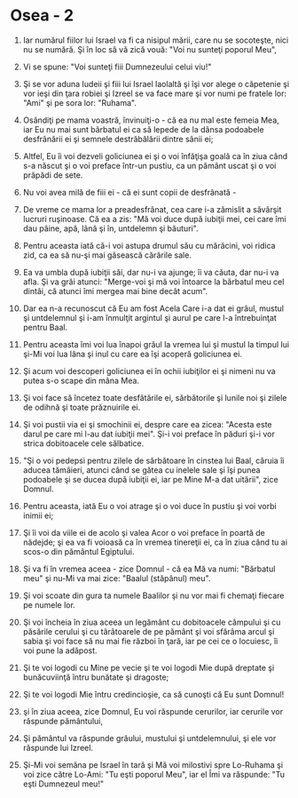 # Osea - 2

1. Iar numărul fiilor lui Israel va fi ca nisipul mării, care nu se socoteşte, nici nu se numără. Şi în loc să vă zică vouă: "Voi nu sunteţi poporul Meu", 

2. Vi se spune: "Voi sunteţi fiii Dumnezeului celui viu!" 

3. Şi se vor aduna Iudeii şi fiii lui Israel laolaltă şi îşi vor alege o căpetenie şi vor ieşi din ţara robiei şi Izreel se va face mare şi vor numi pe fratele lor: "Ami" şi pe sora lor: "Ruhama". 

4. Osândiţi pe mama voastră, învinuiţi-o - că ea nu mal este femeia Mea, iar Eu nu mai sunt bărbatul ei ca să lepede de la dânsa podoabele desfrânării ei şi semnele destrăbălării dintre sânii ei; 

5. Altfel, Eu îi voi dezveli goliciunea ei şi o voi înfăţişa goală ca în ziua când s-a născut şi o voi preface într-un pustiu, ca un pământ uscat şi o voi prăpădi de sete. 

6. Nu voi avea milă de fiii ei - că ei sunt copii de desfrânată - 

7. De vreme ce mama lor a preadesfrânat, cea care i-a zămislit a săvârşit lucruri ruşinoase. Că ea a zis: "Mă voi duce după iubiţii mei, cei care îmi dau pâine, apă, lână şi în, untdelemn şi băuturi". 

8. Pentru aceasta iată că-i voi astupa drumul său cu mărăcini, voi ridica zid, ca ea să nu-şi mai găsească cărările sale. 

9. Ea va umbla după iubiţii săi, dar nu-i va ajunge; îi va căuta, dar nu-i va afla. Şi va grăi atunci: "Merge-voi şi mă voi întoarce la bărbatul meu cel dintâi, că atunci îmi mergea mai bine decât acum". 

10. Dar ea n-a recunoscut că Eu am fost Acela Care i-a dat ei grâul, mustul şi untdelemnul şi i-am înmulţit argintul şi aurul pe care l-a întrebuinţat pentru Baal. 

11. Pentru aceasta îmi voi lua înapoi grâul la vremea lui şi mustul la timpul lui şi-Mi voi lua lâna şi inul cu care ea îşi acoperă goliciunea ei. 

12. Şi acum voi descoperi goliciunea ei în ochii iubiţilor ei şi nimeni nu va putea s-o scape din mâna Mea. 

13. Şi voi face să încetez toate desfătările ei, sărbătorile şi lunile noi şi zilele de odihnă şi toate prăznuirile ei. 

14. Şi voi pustii via ei şi smochinii ei, despre care ea zicea: "Acesta este darul pe care mi l-au dat iubiţii mei". Şi-i voi preface în păduri şi-i vor strica dobitoacele cele sălbatice. 

15. "Şi o voi pedepsi pentru zilele de sărbătoare în cinstea lui Baal, căruia îi aducea tămâieri, atunci când se gătea cu inelele sale şi îşi punea podoabele şi se ducea după iubiţii ei, iar pe Mine M-a dat uitării", zice Domnul. 

16. Pentru aceasta, iată Eu o voi atrage şi o voi duce în pustiu şi voi vorbi inimii ei; 

17. Şi îi voi da viile ei de acolo şi valea Acor o voi preface în poartă de nădejde; şi ea va fi voioasă ca în vremea tinereţii ei, ca în ziua când tu ai scos-o din pământul Egiptului. 

18. Şi va fi în vremea aceea - zice Domnul - că ea Mă va numi: "Bărbatul meu" şi nu-Mi va mai zice: "Baalul (stăpânul) meu". 

19. Şi voi scoate din gura ta numele Baalilor şi nu vor mai fi chemaţi fiecare pe numele lor. 

20. Şi voi încheia în ziua aceea un legământ cu dobitoacele câmpului şi cu păsările cerului şi cu târâtoarele de pe pământ şi voi sfărâma arcul şi sabia şi voi face să nu mai fie război în ţară, iar pe cei ce o locuiesc, îi voi pune la adăpost. 

21. Şi te voi logodi cu Mine pe vecie şi te voi logodi Mie după dreptate şi bunăcuviinţă întru bunătate şi dragoste; 

22. Şi te voi logodi Mie întru credincioşie, ca să cunoşti că Eu sunt Domnul! 

23. şi în ziua aceea, zice Domnul, Eu voi răspunde cerurilor, iar cerurile vor răspunde pământului, 

24. Şi pământul va răspunde grâului, mustului şi untdelemnului, şi ele vor răspunde lui Izreel. 

25. Şi-Mi voi semăna pe Israel în tară şi Mă voi milostivi spre Lo-Ruhama şi voi zice către Lo-Ami: "Tu eşti poporul Meu", iar el Îmi va răspunde: "Tu eşti Dumnezeul meu!" 

